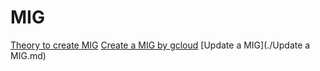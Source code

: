 # MIG

[Theory to create MIG](./2025-07-23_Theory-to-create-MIG.md)
[Create a MIG by gcloud](./2025-07-23_Create-a-MIG-by-gcloud.md)
[Update a MIG](./Update a MIG.md)
